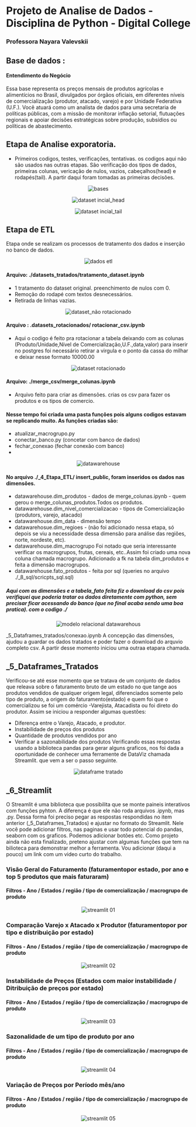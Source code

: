 # Projeto de Analise de Dados - Disciplina de Python - Digital College
### Professora Nayara Valevskii
## Base de dados : 
#### Entendimento do Negócio
Essa base representa os preços mensais de produtos agrícolas e alimentícios no Brasil, divulgados por órgãos oficiais, em diferentes níveis de comercialização (produtor, atacado, varejo) e por Unidade Federativa (U.F.).
Você atuará como um analista de dados para uma secretaria de políticas públicas, com a missão de monitorar inflação
setorial, flutuações regionais e apoiar decisões estratégicas sobre produção, subsídios ou políticas de abastecimento.
## Etapa de Analise exporatoria.
- Primeiros codigos, testes, verificações, tentativas. os codigos aqui não são usados nas outras etapas. São verificação dos tipos de dados, primeiras colunas, vericação de nulos, vazios, cabeçalhos(head) e rodapés(tail). A partir daqui foram tomadas as primeiras decisões.
  
<p align="center">
  <img src="https://github.com/Gabriel-2040/Projeto_Unidade_3/blob/main/_10_imagens/bases.JPG" alt="bases" />
</p>

<p align="center">
  <img src="https://github.com/Gabriel-2040/Projeto_Unidade_3/blob/main/_10_imagens/dataset%20incial_head.JPG" alt="dataset incial_head" />
</p>

<p align="center">
  <img src="https://github.com/Gabriel-2040/Projeto_Unidade_3/blob/main/_10_imagens/dataset%20incial_tail.JPG" alt="dataset incial_tail" />
</p>

## Etapa de ETL
Etapa onde se realizam os processos de tratamento dos dados e inserção no banco de dados.
<p align="center">
  <img src="https://github.com/Gabriel-2040/Projeto_Unidade_3/blob/main/_10_imagens/dados%20etl.JPG" alt="dados etl" />
</p>

#### Arquivo: ./datasets_tratados/tratamento_dataset.ipynb
- 1 tratamento do dataset original. preenchimento de nulos com 0.
- Remoção do rodapé com textos desnecessários. 
- Retirada de linhas vazias.

<p align="center">
  <img src="https://github.com/Gabriel-2040/Projeto_Unidade_3/blob/main/_10_imagens/dataset_n%C3%A3o%20rotacionado.JPG" alt="dataset_não rotacionado" />
</p>

#### Arquivo : .datasets_rotacionados/ rotacionar_csv.ipynb
- Aqui o codigo é feito pra rotacionar a tabela deixando com as colunas (Produto/Unidade,Nível de Comercialização,U.F.,data,valor)
para inserir no postgres foi necessário retirar a virgula e o ponto da cassa do milhar e deixar nesse formato 10000.00

<p align="center">
  <img src="https://github.com/Gabriel-2040/Projeto_Unidade_3/blob/main/_10_imagens/dataset%20rotacionado.JPG" alt="dataset rotacionado" />
</p>

#### Arquivo: ./merge_csv/merge_colunas.ipynb 
- Arquivo feito para criar as dimensões. crias os csv para fazer os produtos e os tipos de comercio.
#### Nesse tempo foi criada uma pasta funções pois alguns codigos estavam se replicando muito. As funções criadas são:
- atualizar_macrogrupo.py
- conectar_banco.py (concetar com banco de dados)
- fechar_conexao (fechar conexão com banco)
- 
<p align="center">
  <img src="https://github.com/Gabriel-2040/Projeto_Unidade_3/blob/main/_10_imagens/datawarehouse.JPG" alt="datawarehouse" />
</p>

#### No arquivo ./_4_Etapa_ETL/ insert_public, foram inseridos os dados nas dimensões.
- datawarehouse.dim_produtos - dados de merge_colunas.ipynb - quem gerou o merge_colunas_produtos.Todos os produtos.
- datawarehouse.dim_nivel_comercializacao - tipos de Comercialização (produtors, varejo, atacado)
- datawarehouse.dim_data - dimensão tempo 
- datawarehosue.dim_regioes - (não foi adicionado nessa etapa, só depois se viu a necessidade dessa dimensão para análise das regiões, norte, nordeste, etc).
- datawarehouse.dim_macrogrupo
Foi notado que seria interessante verificar os macrogrupos, frutas, cereais, etc..Assim foi criado uma
nova coluna chamada macrogrupo. Adicionado a fk na tabela dim_produtos e feita a dimensão macrogrupos.
- datawarehouse.fato_produtos - feita por sql (queries no arquivo ./_8_sql/scricpts_sql.sql)
##### Aqui com as dimensões e a tabela_fato feita fiz o download do csv pois verifiquei que poderia tratar os dados diretamente com python, sem precisar ficar acessando do banco (que no final acaba sendo uma boa pratica). com o codigo ./

<p align="center">
  <img src="https://github.com/Gabriel-2040/Projeto_Unidade_3/blob/main/_10_imagens/modelo%20relacional%20datawarehouse.JPG" alt="modelo relacional datawarehous" />
</p>

_5_Dataframes_tratados/conexao.ipynb
A concepção das dimensões, ajudou a guardar os dados tratados e poder fazer o download do arquvio completo csv. A partir desse momento iniciou uma outraa etapara chamada.
## _5_Dataframes_Tratados
Verificou-se até esse momento que se tratava de um conjunto de dados que releava sobre o faturamento bruto de um estado no que tange aos produtos vendidos de qualquer origem legal, diferenciados
somente pelo tipo de produto, a origem do faturamento(estado) e quem foi que o comercializou se foi um comércio -Varejista, Atacadista ou foi direto do produtor.
Assim se iniciou a responder algumas questões: 
- Diferença entre o Varejo, Atacado, e produtor.
- Instabilidade de preços dos produtos
- Quantidade de produtos vendidos por ano
- Verificar a sazonabilidade dos produtos
Verificando essas respostas usando a biblioteca pandas para gerar alguns graficos, nos foi dada a oportunidade de conhecer uma ferramente de DataViz chamada Streamlit. que vem a ser o passo seguinte.

<p align="center">
  <img src="https://github.com/Gabriel-2040/Projeto_Unidade_3/blob/main/_10_imagens/dataframe%20tratado.JPG" alt="dataframe tratado" />
</p>

## _6_Streamlit
O Streamlit é uma biblioteca que possibilita que se monte paineis interativos com funções pyhton. A diferença é que ele não roda arquivos .ipynb, mas .py. Dessa forma foi preciso pegar as respostas respondidas no item anterior (_5_Dataframes_Tratados) e ajustar no formato do Streamlit.
Nele você pode adicionar filtros, nas paginas e usar todo potencial do pandas, seaborn com os graficos.
Podemos adicionar botões etc. Como projeto ainda não esta finalizado, preteno ajustar com algumas funções que tem na bilioteca para demonstrar melhor a ferramenta.
Vou adicionar (daqui a pouco) um link com um video curto do trabalho.


### Visão Geral do Faturamento (faturamentopor estado, por ano e top 5 produtos que mais faturaram)
#### Filtros - Ano / Estados / região / tipo de comercialização / macrogrupo de produto

<p align="center">
  <img src="https://github.com/Gabriel-2040/Projeto_Unidade_3/blob/main/_10_imagens/streamlit%2001.JPG" alt="streamlit 01" />
</p>

### Comparação Varejo x Atacado x Produtor (faturamentopor por tipo e distribuição por estado)
#### Filtros - Ano / Estados / região / tipo de comercialização / macrogrupo de produto

<p align="center">
  <img src="https://github.com/Gabriel-2040/Projeto_Unidade_3/blob/main/_10_imagens/streamlit%2002.JPG" alt="streamlit 02" />
</p>

### Instabilidade de Preços (Estados com maior instabilidade / Ditribuição de preços por estado)
#### Filtros - Ano / Estados / região / tipo de comercialização / macrogrupo de produto

<p align="center">
  <img src="https://github.com/Gabriel-2040/Projeto_Unidade_3/blob/main/_10_imagens/streamlit%2003.JPG" alt="streamlit 03" />
</p>

### Sazonalidade de um tipo de produto por ano
#### Filtros - Ano / Estados / região / tipo de comercialização / macrogrupo de produto

<p align="center">
  <img src="https://github.com/Gabriel-2040/Projeto_Unidade_3/blob/main/_10_imagens/streamlit%2004.JPG" alt="streamlit 04" />
</p>

### Variação de Preços por Período mês/ano
#### Filtros - Ano / Estados / região / tipo de comercialização / macrogrupo de produto
<p align="center">
  <img src="https://github.com/Gabriel-2040/Projeto_Unidade_3/blob/main/_10_imagens/streamlit%2005.JPG" alt="streamlit 05" />
</p>




